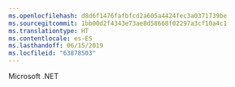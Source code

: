```yaml
---
ms.openlocfilehash: d8d6f1476fafbfcd2a605a4424fec3a0371739be
ms.sourcegitcommit: 1bb00d2f4343e73ae8d58668f02297a3cf10a4c1
ms.translationtype: HT
ms.contentlocale: es-ES
ms.lasthandoff: 06/15/2019
ms.locfileid: "63878503"
---
```

Microsoft .NET